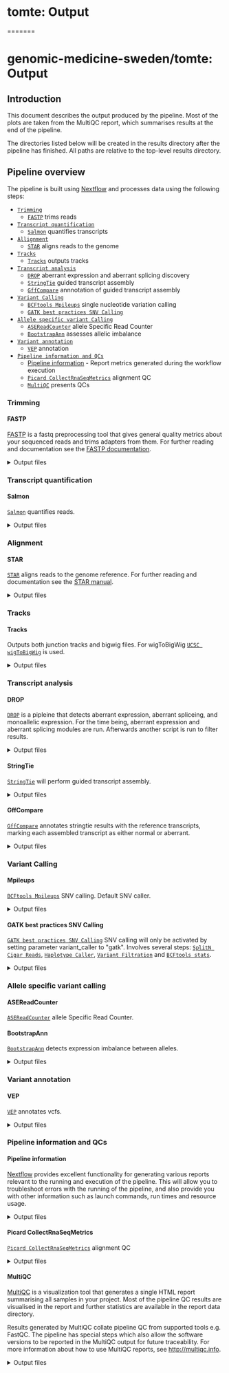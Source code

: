 
# tomte: Output

=======

# genomic-medicine-sweden/tomte: Output

## Introduction

This document describes the output produced by the pipeline. Most of the plots are taken from the MultiQC report, which summarises results at the end of the pipeline.

The directories listed below will be created in the results directory after the pipeline has finished. All paths are relative to the top-level results directory.

## Pipeline overview

The pipeline is built using [Nextflow](https://www.nextflow.io/) and processes data using the following steps:

- [`Trimming`](#trimming)
  - [`FASTP`](#fastp) trims reads
- [`Transcript quantification`](#transcript-quantification)
  - [`Salmon`](#salmon) quantifies transcripts
- [`Allignment`](#allignment)
  - [`STAR`](#star) aligns reads to the genome
- [`Tracks`](#tracks)
  - [`Tracks`](#tracks-1) outputs tracks
- [`Transcript analysis`](#transcript-analysis)
  - [`DROP`](#drop) aberrant expression and aberrant splicing discovery
  - [`StringTie`](#stringtie) guided transcript assembly
  - [`GffCompare`](#gffcompare) annnotation of guided transcript assembly
- [`Variant Calling`](#variant-calling)
  - [`BCFtools Mpileups`](#mpileups) single nucleotide variation calling
  - [`GATK best practices SNV Calling`](#gatk-best-practices-snv-calling)
- [`Allele specific variant Calling`](#allele-specific-variant-calling)
  - [`ASEReadCounter`](#asereadcounter) allele Specific Read Counter
  - [`BootstrapAnn`](#bootstrapann) assesses allelic imbalance
- [`Variant annotation`](#variant-annotation)
  - [`VEP`](#vep) annotation
- [`Pipeline information and QCs`](#pipeline-information-and-qcs)
  - [Pipeline information](#pipeline-information) - Report metrics generated during the workflow execution
  - [`Picard CollectRnaSeqMetrics`](#picard-collectrnaseqmetrics) alignment QC
  - [`MultiQC`](#multiqc) presents QCs

### Trimming

#### FASTP

[FASTP](https://github.com/OpenGene/fastp) is a fastq preprocessing tool that gives general quality metrics about your sequenced reads and trims adapters from them. For further reading and documentation see the [FASTP documentation](https://github.com/OpenGene/fastp).

<details markdown="1">
<summary>Output files</summary>

- `trimming/`
  - `*.fastp.html`: a report consisting on a standalone HTML file that can be viewed in your web browser.
  - `*.fastp.log`: run log.
  - `*.fastp.json`: a report containing the same information as the html as a json file.
  - `*.fastp.fastq.gz`: gzip compressed trimmed reads.

</details>

### Transcript quantification

#### Salmon

[`Salmon`](https://salmon.readthedocs.io/en/latest/) quantifies reads.

<details markdown="1">
<summary>Output files</summary>

- `alignment/sample`
  - `quant.sf`: quantification file.
  - `quant.genes.sf`: quantification file per gene.
  - `logs/salmon_quant.log`: log file.
  - `cmd_info.json`: main command line parameters with which Salmon was run.

</details>

### Alignment

#### STAR

[`STAR`](https://github.com/alexdobin/STAR) aligns reads to the genome reference. For further reading and documentation see the [STAR manual](https://physiology.med.cornell.edu/faculty/skrabanek/lab/angsd/lecture_notes/STARmanual.pdf).

<details markdown="1">
<summary>Output files</summary>

- `alignment/`
  - `*.SJ.out.tab`: the high confidence collapssed junctions.
  - `*.ReadsPerGene.out.tab`: read count per gene.
  - `*.Log.progress.out`: run progress statistics report updated every minute.
  - `*.Log.out`: log file containing run details.
  - `*.Log.final.out`: a summary of the mapping statistics. It is calculated indivisually per read and then averaged.
  - `*.Aligned.out.bam`: Aligned reads.

</details>

### Tracks

#### Tracks

Outputs both junction tracks and bigwig files. For wigToBigWig [`UCSC wigToBigWig`](https://genome.ucsc.edu/goldenPath/help/bigWig.html) is used.

<details markdown="1">
<summary>Output files</summary>

- `ucsc/`
  - `*.bw`: track in bigwig format.
  - `*_junction.bed`: junction bed.
  - `*_bed.gz`: bed file with sample data.
  - `*_bed.gz.tbi`: index for bed file with sample data.

</details>

### Transcript analysis

#### DROP

[`DROP`](https://github.com/gagneurlab/drop/) is a pipleine that detects aberrant expression, aberrant spliceing, and monoallelic expression. For the time being, aberrant expression and aberrant splicing modules are run. Afterwards another script is run to filter results.

<details markdown="1">
<summary>Output files</summary>

- `analyse_transcripts/drop`
  - `OUTRIDER_provided_samples_top_hits.tsv`: provides at least the top 20 most significant events reported by OUTRIDER in each sample.
  - `OUTRIDER_provided_samples_top_hits_filtered.tsv`: filters OUTRIDER_provided_samples_top_hits according to genes provided by gene_panel_clinical_filter.
  - `FRASER_provided_samples_top_hits.tsv`: provides the aberrant spliced events reported by FRASER.
  - `FRASER_provided_samples_top_hits_filtered.tsv`: filters FRASER_provided_samples_top_hits according to genes provided by gene_panel_clinical_filter.

</details>

#### StringTie

[`StringTie`](https://ccb.jhu.edu/software/stringtie/) will perform guided transcript assembly.

<details markdown="1">
<summary>Output files</summary>

- `analyse_transcripts`
  - `*.coverage.gtf`: coverage on the sample.
  - `*.gene.abundance.txt`: gene abundance on the sample.
  - `*.transcripts.gtf`: transcripts assembled on the sample

</details>

#### GffCompare

[`GffCompare`](https://github.com/gpertea/gffcompare) annotates stringtie results with the reference transcripts, marking each assembled transcript as either normal or aberrant.

<details markdown="1">
<summary>Output files</summary>

- `analyse_transcripts`
  - `*.stats`: data summary and accuracy estimation.
  - `*.annotated.gtf`: annotated gtf file.
  - `*.tracking`: transcripts assembled on the sample
  - `*.transcripts.gtf.refmap`: list for each reference transcript what query transcript partially or fully matches it.
  - `*.transcripts.gtf.tmap`: list the most similar reference transcript to each query transcript.

</details>

### Variant Calling

#### Mpileups

[`BCFtools Mpileups`](https://samtools.github.io/bcftools/bcftools.html#mpileup) SNV calling. Default SNV caller.

<details markdown="1">
<summary>Output files</summary>

- `call variants`
  - `*.vcf.gz`: file in vcf format containing variants found in the patient.
  - `*.vcf.gz.tbi`: index for .vcf.gz file.
  - `*.bcftools_stats.txt`: stats on non-reference allele frequency, depth distribution, stats by quality and per-sample counts, singleton stats, etc.

</details>

#### GATK best practices SNV Calling

[`GATK best practices SNV Calling`](https://gatk.broadinstitute.org/hc/en-us/articles/360035531192-RNAseq-short-variant-discovery-SNPs-Indels-) SNV calling will only be activated by setting parameter variant_caller
to "gatk". Involves several steps: [`SplitN Cigar Reads`](https://gatk.broadinstitute.org/hc/en-us/articles/360036858811-SplitNCigarReads), [`Haplotype Caller`](https://gatk.broadinstitute.org/hc/en-us/articles/360037225632-HaplotypeCaller), [`Variant Filtration`](https://gatk.broadinstitute.org/hc/en-us/articles/360037434691-VariantFiltration) and [`BCFtools stats`](https://samtools.github.io/bcftools/bcftools.html#stats).

<details markdown="1">
<summary>Output files</summary>

- `call variants`
  - `*.vcf.gz`: file in vcf format containing variants found in the patient.
  - `*.vcf.gz.tbi`: index for .vcf.gz file.
  - `*.bcftools_stats.txt`: stats on non-reference allele frequency, depth distribution, stats by quality and per-sample counts, singleton stats, etc.

</details>

### Allele specific variant calling

#### ASEReadCounter

[`ASEReadCounter`](https://gatk.broadinstitute.org/hc/en-us/articles/360037428291-ASEReadCounter) allele Specific Read Counter.

#### BootstrapAnn

[`BootstrapAnn`](https://github.com/J35P312/BootstrapAnn#bootstrapann) detects expression imbalance between alleles.

<details markdown="1">
<summary>Output files</summary>

- `bootstrapann`
  - `*ase.vcf`: annotated vcf where allelic imbalance is marked

</details>

### Variant annotation

#### VEP

[`VEP`](https://github.com/Ensembl/ensembl-vep) annotates vcfs.

<details markdown="1">
<summary>Output files</summary>

- `annotate_vep`
  - `*ase_vep.vcf.gz`: annotated vcf
  - `*ase_vep.vcf.gz.tbi`: index for annotated vcf

</details>

### Pipeline information and QCs

#### Pipeline information

[Nextflow](https://www.nextflow.io/docs/latest/tracing.html) provides excellent functionality for generating various reports relevant to the running and execution of the pipeline. This will allow you to troubleshoot errors with the running of the pipeline, and also provide you with other information such as launch commands, run times and resource usage.

<details markdown="1">
<summary>Output files</summary>

- `pipeline_info/`
  - Reports generated by Nextflow: `execution_report.html`, `execution_timeline.html`, `execution_trace.txt` and `pipeline_dag.dot`/`pipeline_dag.svg`.
  - Reports generated by the pipeline: `pipeline_report.html`, `pipeline_report.txt` and `software_versions.yml`. The `pipeline_report*` files will only be present if the `--email` / `--email_on_fail` parameter's are used when running the pipeline.
  - Reformatted samplesheet files used as input to the pipeline: `samplesheet.valid.csv`.
  - Parameters used by the pipeline run: `params.json`.

</details>

#### Picard CollectRnaSeqMetrics

[`Picard CollectRnaSeqMetrics`](https://broadinstitute.github.io/picard/) alignment QC

<details markdown="1">
<summary>Output files</summary>

- `bam_qc/`
  - `*rna_metrics`: metrics describing the distribution of the bases within the transcripts.

</details>

#### MultiQC

[MultiQC](http://multiqc.info) is a visualization tool that generates a single HTML report summarising all samples in your project. Most of the pipeline QC results are visualised in the report and further statistics are available in the report data directory.

Results generated by MultiQC collate pipeline QC from supported tools e.g. FastQC. The pipeline has special steps which also allow the software versions to be reported in the MultiQC output for future traceability. For more information about how to use MultiQC reports, see <http://multiqc.info>.

<details markdown="1">
<summary>Output files</summary>

- `multiqc/`
  - `multiqc_report.html`: a standalone HTML file that can be viewed in your web browser.
  - `multiqc_data/`: directory containing parsed statistics from the different tools used in the pipeline.
  - `multiqc_plots/`: directory containing static images from the report in various formats.

</details>
